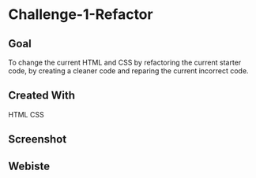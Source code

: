 # Challenge-1-Refactor

## Goal
To change the current HTML and CSS by refactoring the current starter code, by creating a cleaner code and reparing the current incorrect code.

## Created With
HTML
CSS

## Screenshot


## Webiste
